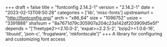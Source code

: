 +++
draft = false
title = "fontconfig 2.14.2-1"
version = "2.14.2-1"
date = "2023-02-13T09:50:28"
categories = ['lib', 'misc-fonts']
upstreamurl = "http://fontconfig.org/"
arch = "x86_64"
size = "1096752"
usize = "3391888"
sha1sum = "8a7671d79c305907a204c23a142df203909d5e5f"
depends = "['freetype2>=2.10.0-2', 'expat>=2.2.5-2', 'bzip2>=1.0.6-16', 'libuuid', 'json-c', 'frugalware', 'mkfontscale']"
+++
A library for configuring and customizing font access